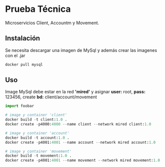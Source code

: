 # Prueba Técnica

Microservicios Client, Accountm y Movement.

## Instalación

Se necesita descargar una imagen de MySql y además crear las imagenes con el .jar   

```bash
docker pull mysql
```

## Uso

Image MySql debe estar en la red **'mired'** y asignar **user:** root, **pass:** 123456, create **bd:** client/account/movement

```python
import foobar

# image y container 'client'
docker build -t client:1.0 .
docker create -p4000:4000 --name client --network mired client:1.0

# image y container 'account'
docker build -t account:1.0 .
docker create -p4001:4001 --name account --network mired account:1.0

# image y container 'movement'
docker build -t movement:1.0 .
docker create -p4001:4001 --name movement --network mired movement:1.0
